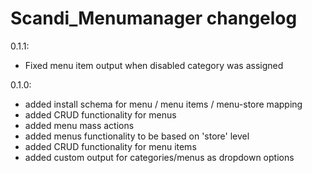 Scandi_Menumanager changelog
========================

0.1.1:
- Fixed menu item output when disabled category was assigned

0.1.0:
- added install schema for menu / menu items / menu-store mapping
- added CRUD functionality for menus
- added menu mass actions
- added menus functionality to be based on 'store' level
- added CRUD functionality for menu items
- added custom output for categories/menus as dropdown options
